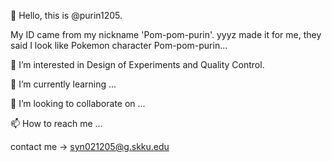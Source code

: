 👋 Hello, this is @purin1205. 

My ID came from my nickname 'Pom-pom-purin'.
yyyz made it for me, they said I look like Pokemon character Pom-pom-purin...

👀 I’m interested in Design of Experiments and Quality Control.

🌱 I’m currently learning ... 

💞️ I’m looking to collaborate on ...

📫 How to reach me ...

contact me -> syn021205@g.skku.edu

<!---
purin1205/purin1205 is a ✨ special ✨ repository because its `README.md` (this file) appears on your GitHub profile.
You can click the Preview link to take a look at your changes.
--->
